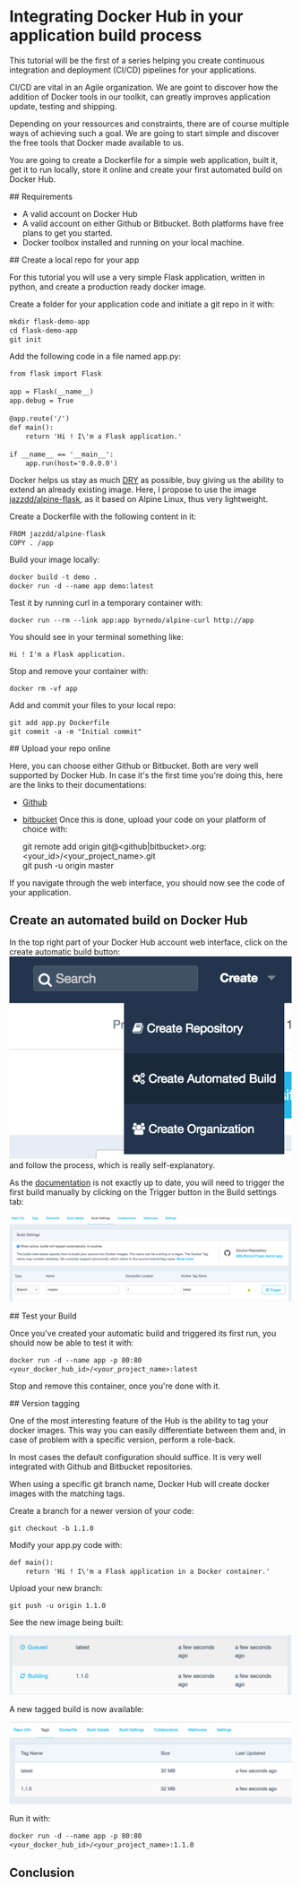 # Integrating Docker Hub in your application build process

This tutorial will be the first of a series helping you create continuous integration and deployment (CI/CD) pipelines for your applications.

CI/CD are vital in an Agile organization. We are goint to discover how the addition of Docker tools in our toolkit, can greatly improves application update, testing and shipping.

Depending on your ressources and constraints, there are of course multiple ways of achieving such a goal. We are going to start simple and discover the free tools that Docker made available to us.

You are going to create a Dockerfile for a simple web application, built it, get it to run locally, store it online and create your first automated build on Docker Hub.

## Requirements

- A valid account on Docker Hub
- A valid account on either Github or Bitbucket. Both platforms have free plans to get you started.
- Docker toolbox installed and running on your local machine.

## Create a local repo for your app

For this tutorial you will use a very simple Flask application, written in python, and create a production ready docker image.

Create a folder for your application code and initiate a git repo in it with:

    mkdir flask-demo-app
    cd flask-demo-app
    git init

Add the following code in a file named app.py:

```
from flask import Flask

app = Flask(__name__)
app.debug = True

@app.route('/')
def main():
    return 'Hi ! I\'m a Flask application.'

if __name__ == '__main__':
    app.run(host='0.0.0.0')
```

Docker helps us stay as much [DRY](https://en.wikipedia.org/wiki/Don%27t_repeat_yourself) as possible, buy giving us the ability to extend an already existing image. Here, I propose to use the image [jazzdd/alpine-flask](https://hub.docker.com/r/jazzdd/alpine-flask/), as it based on Alpine Linux, thus very lightweight.

Create a Dockerfile with the following content in it:

```
FROM jazzdd/alpine-flask
COPY . /app
```

Build your image locally:

    docker build -t demo .
    docker run -d --name app demo:latest

Test it by running curl in a temporary container with:

    docker run --rm --link app:app byrnedo/alpine-curl http://app

You should see in your terminal something like:

    Hi ! I'm a Flask application.

Stop and remove your container with:

    docker rm -vf app

Add and commit your files to your local repo:

    git add app.py Dockerfile
    git commit -a -m "Initial commit"

## Upload your repo online

Here, you can choose either Github or Bitbucket. Both are very well supported by Docker Hub.
In case it's the first time you're doing this, here are the links to their documentations:
- [Github](https://help.github.com/articles/creating-a-new-repository/)
- [bitbucket](https://confluence.atlassian.com/bitbucket/create-a-git-repository-759857290.html)
Once this is done, upload your code on your platform of choice with:

    git remote add origin git@<github|bitbucket>.org:<your_id>/<your_project_name>.git    
    git push -u origin master

If you navigate through the web interface, you should now see the code of your application.

## Create an automated build on Docker Hub

In the top right part of your Docker Hub account web interface, click on the create automatic build button: ![create-automated-build](create-autobuild.png) and follow the process, which is really self-explanatory.

As the [documentation](https://docs.docker.com/docker-hub/builds/) is not exactly up to date, you will need to trigger the first build manually by clicking on the Trigger button in the Build settings tab:

![trigger](trigger.png)

## Test your Build

Once you've created your automatic build and triggered its first run, you should now be able to test it with:

    docker run -d --name app -p 80:80 <your_docker_hub_id>/<your_project_name>:latest

Stop and remove this container, once you're done with it.

## Version tagging

One of the most interesting feature of the Hub is the ability to tag your docker images. This way you can easily differentiate between them and, in case of problem with a specific version, perform a role-back.

In most cases the default configuration should suffice. It is very well integrated with Github and Bitbucket repositories.

When using a specific git branch name, Docker Hub will create docker images with the matching tags.

Create a branch for a newer version of your code:

    git checkout -b 1.1.0

Modify your app.py code with:

```
def main():
    return 'Hi ! I\'m a Flask application in a Docker container.'
```

Upload your new branch:

    git push -u origin 1.1.0

See the new image being built:

![building](building.png)

A new tagged build is now available:

![tagged version](tags.png)

Run it with:

    docker run -d --name app -p 80:80 <your_docker_hub_id>/<your_project_name>:1.1.0

## Conclusion
